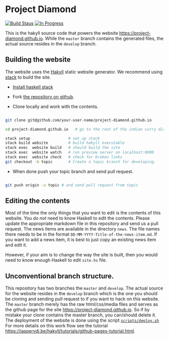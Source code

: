 Project Diamond
===============

[![Build Staus][travis-status]][travis-project-diamond]
[![In Progress][waffle-inprogress]][waffle-project-diamond]

This is the hakyll source code that powers the website
<https://project-diamond.github.io>. While the `master` branch
contains the generated files, the actual source resides in the
`develop` branch.


## Building the website

The website uses the [Hakyll] static website generator. We recommend
using [stack] to build the site.

* [Install haskell stack]

* Fork [the repository on github][repo].

* Clone locally and work with the contents.

```bash

git clone git@github.com/your-user-name/project-diamond.github.io

cd project-diamond.github.io   # go to the root of the indian curry directory.

stack setup                 # set up stack
stack build website         # build hakyll executable
stack exec  website build   # should build the site
stack exec  website watch   # run preview server on localhost:8000
stack exec  website check   # check for broken links
git checkout -b topic       # Create a topic branch for developing.

```

* When done push your topic branch and send pull request.

```bash

git push origin -u topic # and send pull request from topic

```



## Editing the contents

Most of the time the only things that you want to edit is the contents
of this website.  You _do not_ need to know Haskell to edit the
contents. Please update the appropriate markdown file in this
repository and send us a pull request. The news items are available in
the directory `news`. The file names there needs to be in the format
`DD-MM-YYYY-Title-of-the-news-item.md`. If you want to add a news
item, it is best to just copy an existing news item and edit it.

However, if your aim is to change the way the site is built, then you
would need to know enough Haskell to edit `site.hs` file.


## Unconventional branch structure.

This repository has two branches the `master` and `develop`.  The
actual source for the website resides in the `develop` branch which is
the one you should be cloning and sending pull request to if you want
to hack on this website. The `master` branch merely has the raw
html/css/media files and serves as the github page for the site
<https://project-diamond.github.io>. So if by mistake your clone
contains the master branch, you can/should delete it. The deployment
of the website is done using the script [`scripts/deploy.sh`][deploy]
For more details on this work flow see the tutorial
<https://jaspervdj.be/hakyll/tutorials/github-pages-tutorial.html>.


[indian curry]: <https://project-diamond.github.io> "Indian curry homepage"
[install haskell stack]: <https://docs.haskellstack.org/en/stable/README/> "Install haskell stack"
[stack]: <https://docs.haskellstack.org/en/stable/README/> "Haskell Stack"
[hakyll]: <https://jaspervdj.be/hakyll/> "Hakyll website generator"
[repo]: <https://github.com/project-diamond/project-diamond.github.io>

[waffle-project-diamond]:   <http://waffle.io/project-diamond/project-diamond.github.io>
[waffle-inprogress]: <https://badge.waffle.io/project-diamond/project-diamond.github.io.svg?label=waffle%3Ain%20progress&title=In%20Progress>
[travis-status]: <https://travis-ci.org/project-diamond/project-diamond.github.io.svg?branch=develop> "Build status"
[travis-project-diamond]: <https://travis-ci.org/project-diamond/project-diamond.github.io> "Build status"
[deploy]: <https://github.com/project-diamond/project-diamond.github.io/blob/develop/scripts/deploy.sh> "Deployment script"
